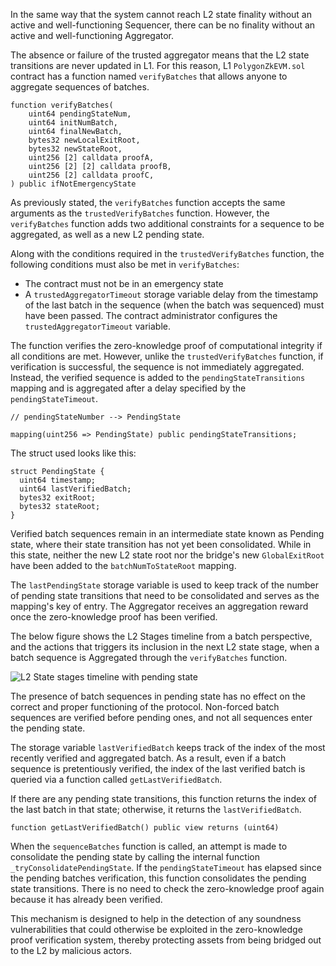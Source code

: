 In the same way that the system cannot reach L2 state finality without an active and well-functioning Sequencer, there can be no finality without an active and well-functioning Aggregator.

The absence or failure of the trusted aggregator means that the L2 state transitions are never updated in L1. For this reason, L1 `PolygonZkEVM.sol` contract has a function named `verifyBatches` that allows anyone to aggregate sequences of batches.

```pil
function verifyBatches(
    uint64 pendingStateNum,
    uint64 initNumBatch,
    uint64 finalNewBatch,
    bytes32 newLocalExitRoot,
    bytes32 newStateRoot,
    uint256 [2] calldata proofA,
    uint256 [2] [2] calldata proofB,
    uint256 [2] calldata proofC,
) public ifNotEmergencyState
```

As previously stated, the `verifyBatches` function accepts the same arguments as the `trustedVerifyBatches` function. However, the `verifyBatches` function adds two additional constraints for a sequence to be aggregated, as well as a new L2 pending state.

Along with the conditions required in the `trustedVerifyBatches` function, the following conditions must also be met in `verifyBatches`:

- The contract must not be in an emergency state
- A `trustedAggregatorTimeout` storage variable delay from the timestamp of the last batch in the sequence (when the batch was sequenced) must have been passed. The contract administrator configures the `trustedAggregatorTimeout` variable.

The function verifies the zero-knowledge proof of computational integrity if all conditions are met. However, unlike the `trustedVerifyBatches` function, if verification is successful, the sequence is not immediately aggregated. Instead, the verified sequence is added to the `pendingStateTransitions` mapping and is aggregated after a delay specified by the `pendingStateTimeout`.

```
// pendingStateNumber --> PendingState

mapping(uint256 => PendingState) public pendingStateTransitions;
```

The struct used looks like this:

```
struct PendingState {
  uint64 timestamp;
  uint64 lastVerifiedBatch;
  bytes32 exitRoot;
  bytes32 stateRoot;
}
```

Verified batch sequences remain in an intermediate state known as Pending state, where their state transition has not yet been consolidated. While in this state, neither the new L2 state root nor the bridge's new `GlobalExitRoot` have been added to the `batchNumToStateRoot` mapping.

The `lastPendingState` storage variable is used to keep track of the number of pending state transitions that need to be consolidated and serves as the mapping's key of entry. The Aggregator receives an aggregation reward once the zero-knowledge proof has been verified.

The below figure shows the L2 Stages timeline from a batch perspective, and the actions that triggers its inclusion in the next L2 state stage, when a batch sequence is Aggregated through the `verifyBatches` function.

![L2 State stages timeline with pending state](../../../../img/zkEVM/11l2-stages-timeline-pending.png)

The presence of batch sequences in pending state has no effect on the correct and proper functioning of the protocol. Non-forced batch sequences are verified before pending ones, and not all sequences enter the pending state.

The storage variable `lastVerifiedBatch` keeps track of the index of the most recently verified and aggregated batch. As a result, even if a batch sequence is pretentiously verified, the index of the last verified batch is queried via a function called `getLastVerifiedBatch`.

If there are any pending state transitions, this function returns the index of the last batch in that state; otherwise, it returns the `lastVerifiedBatch`.

```
function getLastVerifiedBatch() public view returns (uint64)
```

When the `sequenceBatches` function is called, an attempt is made to consolidate the pending state by calling the internal function `_tryConsolidatePendingState`. If the `pendingStateTimeout` has elapsed since the pending batches verification, this function consolidates the pending state transitions. There is no need to check the zero-knowledge proof again because it has already been verified.

This mechanism is designed to help in the detection of any soundness vulnerabilities that could otherwise be exploited in the zero-knowledge proof verification system, thereby protecting assets from being bridged out to the L2 by malicious actors.
